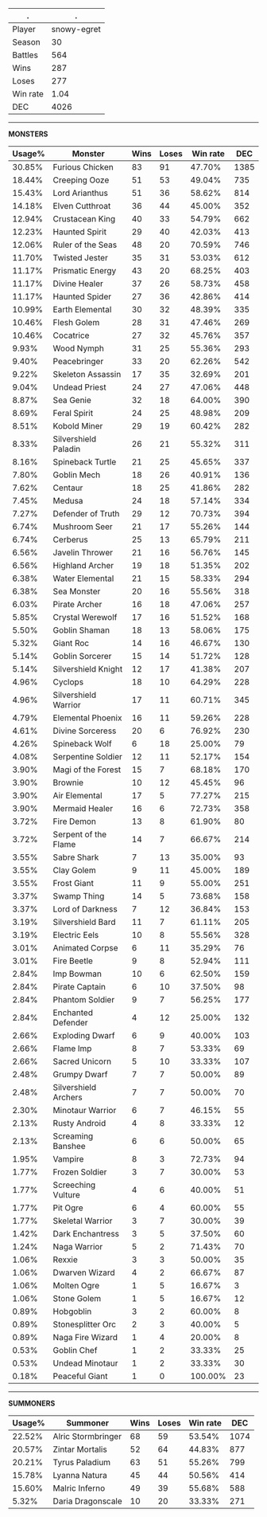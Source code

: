 .|.
|-|-
Player|snowy-egret
Season|30
Battles|564
Wins|287
Loses|277
Win rate|1.04
DEC|4026

---
**MONSTERS**

Usage%|Monster|Wins|Loses|Win rate|DEC|
-|-|-|-|-|-|
30.85%|Furious Chicken|83|91|47.70%|1385|
18.44%|Creeping Ooze|51|53|49.04%|735|
15.43%|Lord Arianthus|51|36|58.62%|814|
14.18%|Elven Cutthroat|36|44|45.00%|352|
12.94%|Crustacean King|40|33|54.79%|662|
12.23%|Haunted Spirit|29|40|42.03%|413|
12.06%|Ruler of the Seas|48|20|70.59%|746|
11.70%|Twisted Jester|35|31|53.03%|612|
11.17%|Prismatic Energy|43|20|68.25%|403|
11.17%|Divine Healer|37|26|58.73%|458|
11.17%|Haunted Spider|27|36|42.86%|414|
10.99%|Earth Elemental|30|32|48.39%|335|
10.46%|Flesh Golem|28|31|47.46%|269|
10.46%|Cocatrice|27|32|45.76%|357|
9.93%|Wood Nymph|31|25|55.36%|293|
9.40%|Peacebringer|33|20|62.26%|542|
9.22%|Skeleton Assassin|17|35|32.69%|201|
9.04%|Undead Priest|24|27|47.06%|448|
8.87%|Sea Genie|32|18|64.00%|390|
8.69%|Feral Spirit|24|25|48.98%|209|
8.51%|Kobold Miner|29|19|60.42%|282|
8.33%|Silvershield Paladin|26|21|55.32%|311|
8.16%|Spineback Turtle|21|25|45.65%|337|
7.80%|Goblin Mech|18|26|40.91%|136|
7.62%|Centaur|18|25|41.86%|282|
7.45%|Medusa|24|18|57.14%|334|
7.27%|Defender of Truth|29|12|70.73%|394|
6.74%|Mushroom Seer|21|17|55.26%|144|
6.74%|Cerberus|25|13|65.79%|211|
6.56%|Javelin Thrower|21|16|56.76%|145|
6.56%|Highland Archer|19|18|51.35%|202|
6.38%|Water Elemental|21|15|58.33%|294|
6.38%|Sea Monster|20|16|55.56%|318|
6.03%|Pirate Archer|16|18|47.06%|257|
5.85%|Crystal Werewolf|17|16|51.52%|168|
5.50%|Goblin Shaman|18|13|58.06%|175|
5.32%|Giant Roc|14|16|46.67%|130|
5.14%|Goblin Sorcerer|15|14|51.72%|128|
5.14%|Silvershield Knight|12|17|41.38%|207|
4.96%|Cyclops|18|10|64.29%|228|
4.96%|Silvershield Warrior|17|11|60.71%|345|
4.79%|Elemental Phoenix|16|11|59.26%|228|
4.61%|Divine Sorceress|20|6|76.92%|230|
4.26%|Spineback Wolf|6|18|25.00%|79|
4.08%|Serpentine Soldier|12|11|52.17%|154|
3.90%|Magi of the Forest|15|7|68.18%|170|
3.90%|Brownie|10|12|45.45%|96|
3.90%|Air Elemental|17|5|77.27%|215|
3.90%|Mermaid Healer|16|6|72.73%|358|
3.72%|Fire Demon|13|8|61.90%|80|
3.72%|Serpent of the Flame|14|7|66.67%|214|
3.55%|Sabre Shark|7|13|35.00%|93|
3.55%|Clay Golem|9|11|45.00%|189|
3.55%|Frost Giant|11|9|55.00%|251|
3.37%|Swamp Thing|14|5|73.68%|158|
3.37%|Lord of Darkness|7|12|36.84%|153|
3.19%|Silvershield Bard|11|7|61.11%|205|
3.19%|Electric Eels|10|8|55.56%|328|
3.01%|Animated Corpse|6|11|35.29%|76|
3.01%|Fire Beetle|9|8|52.94%|111|
2.84%|Imp Bowman|10|6|62.50%|159|
2.84%|Pirate Captain|6|10|37.50%|98|
2.84%|Phantom Soldier|9|7|56.25%|177|
2.84%|Enchanted Defender|4|12|25.00%|132|
2.66%|Exploding Dwarf|6|9|40.00%|103|
2.66%|Flame Imp|8|7|53.33%|69|
2.66%|Sacred Unicorn|5|10|33.33%|107|
2.48%|Grumpy Dwarf|7|7|50.00%|89|
2.48%|Silvershield Archers|7|7|50.00%|70|
2.30%|Minotaur Warrior|6|7|46.15%|55|
2.13%|Rusty Android|4|8|33.33%|12|
2.13%|Screaming Banshee|6|6|50.00%|65|
1.95%|Vampire|8|3|72.73%|94|
1.77%|Frozen Soldier|3|7|30.00%|53|
1.77%|Screeching Vulture|4|6|40.00%|51|
1.77%|Pit Ogre|6|4|60.00%|55|
1.77%|Skeletal Warrior|3|7|30.00%|39|
1.42%|Dark Enchantress|3|5|37.50%|60|
1.24%|Naga Warrior|5|2|71.43%|70|
1.06%|Rexxie|3|3|50.00%|35|
1.06%|Dwarven Wizard|4|2|66.67%|87|
1.06%|Molten Ogre|1|5|16.67%|3|
1.06%|Stone Golem|1|5|16.67%|12|
0.89%|Hobgoblin|3|2|60.00%|8|
0.89%|Stonesplitter Orc|2|3|40.00%|5|
0.89%|Naga Fire Wizard|1|4|20.00%|8|
0.53%|Goblin Chef|1|2|33.33%|25|
0.53%|Undead Minotaur|1|2|33.33%|30|
0.18%|Peaceful Giant|1|0|100.00%|23|

---
**SUMMONERS**

Usage%|Summoner|Wins|Loses|Win rate|DEC|
-|-|-|-|-|-|
22.52%|Alric Stormbringer|68|59|53.54%|1074|
20.57%|Zintar Mortalis|52|64|44.83%|877|
20.21%|Tyrus Paladium|63|51|55.26%|799|
15.78%|Lyanna Natura|45|44|50.56%|414|
15.60%|Malric Inferno|49|39|55.68%|588|
5.32%|Daria Dragonscale|10|20|33.33%|271|
